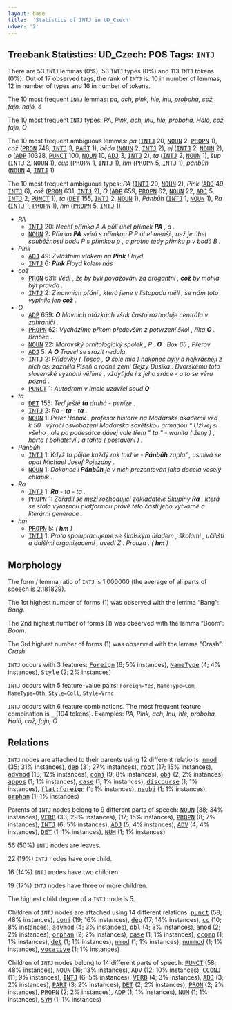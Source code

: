 ```yaml
---
layout: base
title:  'Statistics of INTJ in UD_Czech'
udver: '2'
---
```


## Treebank Statistics: UD_Czech: POS Tags: `INTJ`

There are 53 `INTJ` lemmas (0%), 53 `INTJ` types (0%) and 113 `INTJ` tokens (0%).
Out of 17 observed tags, the rank of `INTJ` is: 10 in number of lemmas, 12 in number of types and 16 in number of tokens.

The 10 most frequent `INTJ` lemmas: <em>pa, ach, pink, hle, inu, proboha, což, fajn, haló, ó</em>

The 10 most frequent `INTJ` types:  <em>PA, Pink, ach, Inu, hle, proboha, Haló, což, fajn, Ó</em>

The 10 most frequent ambiguous lemmas: <em>pa</em> (<tt><a href="cs-pos-INTJ.html">INTJ</a></tt> 20, <tt><a href="cs-pos-NOUN.html">NOUN</a></tt> 2, <tt><a href="cs-pos-PROPN.html">PROPN</a></tt> 1), <em>což</em> (<tt><a href="cs-pos-PRON.html">PRON</a></tt> 748, <tt><a href="cs-pos-INTJ.html">INTJ</a></tt> 3, <tt><a href="cs-pos-PART.html">PART</a></tt> 1), <em>běda</em> (<tt><a href="cs-pos-NOUN.html">NOUN</a></tt> 2, <tt><a href="cs-pos-INTJ.html">INTJ</a></tt> 2), <em>ej</em> (<tt><a href="cs-pos-INTJ.html">INTJ</a></tt> 2, <tt><a href="cs-pos-NOUN.html">NOUN</a></tt> 2), <em>o</em> (<tt><a href="cs-pos-ADP.html">ADP</a></tt> 10328, <tt><a href="cs-pos-PUNCT.html">PUNCT</a></tt> 100, <tt><a href="cs-pos-NOUN.html">NOUN</a></tt> 10, <tt><a href="cs-pos-ADJ.html">ADJ</a></tt> 3, <tt><a href="cs-pos-INTJ.html">INTJ</a></tt> 2), <em>ta</em> (<tt><a href="cs-pos-INTJ.html">INTJ</a></tt> 2, <tt><a href="cs-pos-NOUN.html">NOUN</a></tt> 1), <em>šup</em> (<tt><a href="cs-pos-INTJ.html">INTJ</a></tt> 2, <tt><a href="cs-pos-NOUN.html">NOUN</a></tt> 1), <em>cup</em> (<tt><a href="cs-pos-PROPN.html">PROPN</a></tt> 1, <tt><a href="cs-pos-INTJ.html">INTJ</a></tt> 1), <em>hm</em> (<tt><a href="cs-pos-PROPN.html">PROPN</a></tt> 5, <tt><a href="cs-pos-INTJ.html">INTJ</a></tt> 1), <em>pánbůh</em> (<tt><a href="cs-pos-NOUN.html">NOUN</a></tt> 4, <tt><a href="cs-pos-INTJ.html">INTJ</a></tt> 1)

The 10 most frequent ambiguous types:  <em>PA</em> (<tt><a href="cs-pos-INTJ.html">INTJ</a></tt> 20, <tt><a href="cs-pos-NOUN.html">NOUN</a></tt> 2), <em>Pink</em> (<tt><a href="cs-pos-ADJ.html">ADJ</a></tt> 49, <tt><a href="cs-pos-INTJ.html">INTJ</a></tt> 6), <em>což</em> (<tt><a href="cs-pos-PRON.html">PRON</a></tt> 631, <tt><a href="cs-pos-INTJ.html">INTJ</a></tt> 2), <em>O</em> (<tt><a href="cs-pos-ADP.html">ADP</a></tt> 659, <tt><a href="cs-pos-PROPN.html">PROPN</a></tt> 62, <tt><a href="cs-pos-NOUN.html">NOUN</a></tt> 22, <tt><a href="cs-pos-ADJ.html">ADJ</a></tt> 5, <tt><a href="cs-pos-INTJ.html">INTJ</a></tt> 2, <tt><a href="cs-pos-PUNCT.html">PUNCT</a></tt> 1), <em>ta</em> (<tt><a href="cs-pos-DET.html">DET</a></tt> 155, <tt><a href="cs-pos-INTJ.html">INTJ</a></tt> 2, <tt><a href="cs-pos-NOUN.html">NOUN</a></tt> 1), <em>Pánbůh</em> (<tt><a href="cs-pos-INTJ.html">INTJ</a></tt> 1, <tt><a href="cs-pos-NOUN.html">NOUN</a></tt> 1), <em>Ra</em> (<tt><a href="cs-pos-INTJ.html">INTJ</a></tt> 1, <tt><a href="cs-pos-PROPN.html">PROPN</a></tt> 1), <em>hm</em> (<tt><a href="cs-pos-PROPN.html">PROPN</a></tt> 5, <tt><a href="cs-pos-INTJ.html">INTJ</a></tt> 1)


* <em>PA</em>
  * <tt><a href="cs-pos-INTJ.html">INTJ</a></tt> 20: <em>Nechť přímka A A půlí úhel přímek <b>PA</b> , a .</em>
  * <tt><a href="cs-pos-NOUN.html">NOUN</a></tt> 2: <em>Přímka <b>PA</b> svírá s přímkou P P úhel menší , než je úhel souběžnosti bodu P s přímkou p , a protne tedy přímku p v bodě B .</em>
* <em>Pink</em>
  * <tt><a href="cs-pos-ADJ.html">ADJ</a></tt> 49: <em>Zvláštním vlakem na <b>Pink</b> Floyd</em>
  * <tt><a href="cs-pos-INTJ.html">INTJ</a></tt> 6: <em><b>Pink</b> Floyd kolem nás</em>
* <em>což</em>
  * <tt><a href="cs-pos-PRON.html">PRON</a></tt> 631: <em>Vědí , že by byli považováni za arogantní , <b>což</b> by mohla být pravda .</em>
  * <tt><a href="cs-pos-INTJ.html">INTJ</a></tt> 2: <em>Z naivních přání , která jsme v listopadu měli , se nám toto vyplnilo jen <b>což</b> .</em>
* <em>O</em>
  * <tt><a href="cs-pos-ADP.html">ADP</a></tt> 659: <em><b>O</b> hlavních otázkách však často rozhoduje centrála v zahraničí .</em>
  * <tt><a href="cs-pos-PROPN.html">PROPN</a></tt> 62: <em>Vycházíme přitom především z potvrzení škol , říká <b>O</b> . Brabec .</em>
  * <tt><a href="cs-pos-NOUN.html">NOUN</a></tt> 22: <em>Moravský ornitologický spolek , P . <b>O</b> . Box 65 , Přerov</em>
  * <tt><a href="cs-pos-ADJ.html">ADJ</a></tt> 5: <em>A <b>O</b> Travel se srazit nedala</em>
  * <tt><a href="cs-pos-INTJ.html">INTJ</a></tt> 2: <em>Přídavky ( Tosca , <b>O</b> sole mio ) nakonec byly a nejkrásněji z nich asi zazněla Píseň o rodné zemi Gejzy Dusíka : Dvorskému toto slovenské vyznání věříme , vždyť jde i z jeho srdce - a to se věru pozná .</em>
  * <tt><a href="cs-pos-PUNCT.html">PUNCT</a></tt> 1: <em>Autodrom v Imole uzavřel soud <b>O</b></em>
* <em>ta</em>
  * <tt><a href="cs-pos-DET.html">DET</a></tt> 155: <em>Teď ještě <b>ta</b> druhá - peníze .</em>
  * <tt><a href="cs-pos-INTJ.html">INTJ</a></tt> 2: <em>Ra - <b>ta</b> - <b>ta</b> .</em>
  * <tt><a href="cs-pos-NOUN.html">NOUN</a></tt> 1: <em>Peter Honak , profesor historie na Maďarské akademii věd , k 50 . výročí osvobození Maďarska sovětskou armádou * Užívej si všeho , ale po padesátce dávej vale třem " <b>ta</b> " - wanita ( ženy ) , harta ( bohatství ) a tahta ( postavení ) .</em>
* <em>Pánbůh</em>
  * <tt><a href="cs-pos-INTJ.html">INTJ</a></tt> 1: <em>Když to půjde každý rok takhle - <b>Pánbůh</b> zaplať , usmívá se opat Michael Josef Pojezdný .</em>
  * <tt><a href="cs-pos-NOUN.html">NOUN</a></tt> 1: <em>Dokonce i <b>Pánbůh</b> je v nich prezentován jako docela veselý chlapík .</em>
* <em>Ra</em>
  * <tt><a href="cs-pos-INTJ.html">INTJ</a></tt> 1: <em><b>Ra</b> - ta - ta .</em>
  * <tt><a href="cs-pos-PROPN.html">PROPN</a></tt> 1: <em>Zařadil se mezi rozhodující zakladatele Skupiny <b>Ra</b> , která se stala výraznou platformou právě této části jeho výtvarné a literární generace .</em>
* <em>hm</em>
  * <tt><a href="cs-pos-PROPN.html">PROPN</a></tt> 5: <em>( <b>hm</b> )</em>
  * <tt><a href="cs-pos-INTJ.html">INTJ</a></tt> 1: <em>Proto spolupracujeme se školským úřadem , školami , učilišti a dalšími organizacemi , uvedl Z . Prouza . ( <b>hm</b> )</em>

## Morphology

The form / lemma ratio of `INTJ` is 1.000000 (the average of all parts of speech is 2.181829).

The 1st highest number of forms (1) was observed with the lemma “Bang”: <em>Bang</em>.

The 2nd highest number of forms (1) was observed with the lemma “Boom”: <em>Boom</em>.

The 3rd highest number of forms (1) was observed with the lemma “Crash”: <em>Crash</em>.

`INTJ` occurs with 3 features: <tt><a href="cs-feat-Foreign.html">Foreign</a></tt> (6; 5% instances), <tt><a href="cs-feat-NameType.html">NameType</a></tt> (4; 4% instances), <tt><a href="cs-feat-Style.html">Style</a></tt> (2; 2% instances)

`INTJ` occurs with 5 feature-value pairs: `Foreign=Yes`, `NameType=Com`, `NameType=Oth`, `Style=Coll`, `Style=Vrnc`

`INTJ` occurs with 6 feature combinations.
The most frequent feature combination is `_` (104 tokens).
Examples: <em>PA, Pink, ach, Inu, hle, proboha, Haló, což, fajn, Ó</em>


## Relations

`INTJ` nodes are attached to their parents using 12 different relations: <tt><a href="cs-dep-nmod.html">nmod</a></tt> (35; 31% instances), <tt><a href="cs-dep-dep.html">dep</a></tt> (31; 27% instances), <tt><a href="cs-dep-root.html">root</a></tt> (17; 15% instances), <tt><a href="cs-dep-advmod.html">advmod</a></tt> (13; 12% instances), <tt><a href="cs-dep-conj.html">conj</a></tt> (9; 8% instances), <tt><a href="cs-dep-obj.html">obj</a></tt> (2; 2% instances), <tt><a href="cs-dep-appos.html">appos</a></tt> (1; 1% instances), <tt><a href="cs-dep-case.html">case</a></tt> (1; 1% instances), <tt><a href="cs-dep-discourse.html">discourse</a></tt> (1; 1% instances), <tt><a href="cs-dep-flat-foreign.html">flat:foreign</a></tt> (1; 1% instances), <tt><a href="cs-dep-nsubj.html">nsubj</a></tt> (1; 1% instances), <tt><a href="cs-dep-orphan.html">orphan</a></tt> (1; 1% instances)

Parents of `INTJ` nodes belong to 9 different parts of speech: <tt><a href="cs-pos-NOUN.html">NOUN</a></tt> (38; 34% instances), <tt><a href="cs-pos-VERB.html">VERB</a></tt> (33; 29% instances),  (17; 15% instances), <tt><a href="cs-pos-PROPN.html">PROPN</a></tt> (8; 7% instances), <tt><a href="cs-pos-INTJ.html">INTJ</a></tt> (6; 5% instances), <tt><a href="cs-pos-ADJ.html">ADJ</a></tt> (5; 4% instances), <tt><a href="cs-pos-ADV.html">ADV</a></tt> (4; 4% instances), <tt><a href="cs-pos-DET.html">DET</a></tt> (1; 1% instances), <tt><a href="cs-pos-NUM.html">NUM</a></tt> (1; 1% instances)

56 (50%) `INTJ` nodes are leaves.

22 (19%) `INTJ` nodes have one child.

16 (14%) `INTJ` nodes have two children.

19 (17%) `INTJ` nodes have three or more children.

The highest child degree of a `INTJ` node is 5.

Children of `INTJ` nodes are attached using 14 different relations: <tt><a href="cs-dep-punct.html">punct</a></tt> (58; 48% instances), <tt><a href="cs-dep-conj.html">conj</a></tt> (19; 16% instances), <tt><a href="cs-dep-dep.html">dep</a></tt> (17; 14% instances), <tt><a href="cs-dep-cc.html">cc</a></tt> (10; 8% instances), <tt><a href="cs-dep-advmod.html">advmod</a></tt> (4; 3% instances), <tt><a href="cs-dep-obl.html">obl</a></tt> (4; 3% instances), <tt><a href="cs-dep-amod.html">amod</a></tt> (2; 2% instances), <tt><a href="cs-dep-orphan.html">orphan</a></tt> (2; 2% instances), <tt><a href="cs-dep-case.html">case</a></tt> (1; 1% instances), <tt><a href="cs-dep-ccomp.html">ccomp</a></tt> (1; 1% instances), <tt><a href="cs-dep-det.html">det</a></tt> (1; 1% instances), <tt><a href="cs-dep-nmod.html">nmod</a></tt> (1; 1% instances), <tt><a href="cs-dep-nummod.html">nummod</a></tt> (1; 1% instances), <tt><a href="cs-dep-vocative.html">vocative</a></tt> (1; 1% instances)

Children of `INTJ` nodes belong to 14 different parts of speech: <tt><a href="cs-pos-PUNCT.html">PUNCT</a></tt> (58; 48% instances), <tt><a href="cs-pos-NOUN.html">NOUN</a></tt> (16; 13% instances), <tt><a href="cs-pos-ADV.html">ADV</a></tt> (12; 10% instances), <tt><a href="cs-pos-CCONJ.html">CCONJ</a></tt> (11; 9% instances), <tt><a href="cs-pos-INTJ.html">INTJ</a></tt> (6; 5% instances), <tt><a href="cs-pos-VERB.html">VERB</a></tt> (4; 3% instances), <tt><a href="cs-pos-ADJ.html">ADJ</a></tt> (3; 2% instances), <tt><a href="cs-pos-PART.html">PART</a></tt> (3; 2% instances), <tt><a href="cs-pos-DET.html">DET</a></tt> (2; 2% instances), <tt><a href="cs-pos-PRON.html">PRON</a></tt> (2; 2% instances), <tt><a href="cs-pos-PROPN.html">PROPN</a></tt> (2; 2% instances), <tt><a href="cs-pos-ADP.html">ADP</a></tt> (1; 1% instances), <tt><a href="cs-pos-NUM.html">NUM</a></tt> (1; 1% instances), <tt><a href="cs-pos-SYM.html">SYM</a></tt> (1; 1% instances)

